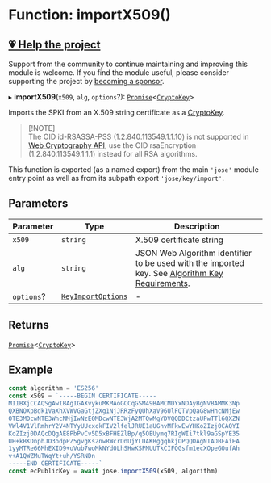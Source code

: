 # Function: importX509()

## [💗 Help the project](https://github.com/sponsors/panva)

Support from the community to continue maintaining and improving this module is welcome. If you find the module useful, please consider supporting the project by [becoming a sponsor](https://github.com/sponsors/panva).

▸ **importX509**(`x509`, `alg`, `options`?): [`Promise`](https://developer.mozilla.org/docs/Web/JavaScript/Reference/Global_Objects/Promise)\<[`CryptoKey`](https://developer.mozilla.org/docs/Web/API/CryptoKey)\>

Imports the SPKI from an X.509 string certificate as a [CryptoKey](https://developer.mozilla.org/docs/Web/API/CryptoKey).

> [!NOTE]\
> The OID id-RSASSA-PSS (1.2.840.113549.1.1.10) is not supported in
> [Web Cryptography API](https://w3c.github.io/webcrypto/), use the OID rsaEncryption
> (1.2.840.113549.1.1.1) instead for all RSA algorithms.

This function is exported (as a named export) from the main `'jose'` module entry point as well
as from its subpath export `'jose/key/import'`.

## Parameters

| Parameter | Type | Description |
| ------ | ------ | ------ |
| `x509` | `string` | X.509 certificate string |
| `alg` | `string` | JSON Web Algorithm identifier to be used with the imported key. See [Algorithm Key Requirements](https://github.com/panva/jose/issues/210). |
| `options`? | [`KeyImportOptions`](../interfaces/KeyImportOptions.md) | - |

## Returns

[`Promise`](https://developer.mozilla.org/docs/Web/JavaScript/Reference/Global_Objects/Promise)\<[`CryptoKey`](https://developer.mozilla.org/docs/Web/API/CryptoKey)\>

## Example

```js
const algorithm = 'ES256'
const x509 = `-----BEGIN CERTIFICATE-----
MIIBXjCCAQSgAwIBAgIGAXvykuMKMAoGCCqGSM49BAMCMDYxNDAyBgNVBAMMK3Np
QXBNOXpBdk1VaXhXVWVGaGtjZXg1NjJRRzFyQUhXaV96UlFQTVpQaG8wHhcNMjEw
OTE3MDcwNTE3WhcNMjIwNzE0MDcwNTE3WjA2MTQwMgYDVQQDDCtzaUFwTTl6QXZN
VWl4V1VlRmhrY2V4NTYyUUcxckFIV2lfelJRUE1aUGhvMFkwEwYHKoZIzj0CAQYI
KoZIzj0DAQcDQgAE8PbPvCv5D5xBFHEZlBp/q5OEUymq7RIgWIi7tkl9aGSpYE35
UH+kBKDnphJO3odpPZ5gvgKs2nwRWcrDnUjYLDAKBggqhkjOPQQDAgNIADBFAiEA
1yyMTRe66MhEXID9+uVub7woMkNYd0LhSHwKSPMUUTkCIFQGsfm1ecXOpeGOufAh
v+A1QWZMuTWqYt+uh/YSRNDn
-----END CERTIFICATE-----`
const ecPublicKey = await jose.importX509(x509, algorithm)
```
